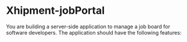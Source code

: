# Xhipment-jobPortal
You are building a server-side application to manage a job board for software developers. The application should have the following features:
